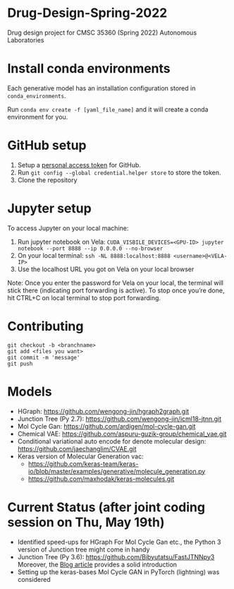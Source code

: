 # Drug-Design-Spring-2022
Drug design project for CMSC 35360 (Spring 2022) Autonomous Laboratories

# Install conda environments

Each generative model has an installation configuration stored in `conda_environments`.

Run `conda env create -f [yaml_file_name]` and it will create a conda environment for you.

# GitHub setup

1. Setup a [personal access token](https://docs.github.com/en/authentication/keeping-your-account-and-data-secure/creating-a-personal-access-token) for GitHub.
2. Run `git config --global credential.helper store` to store the token.
3. Clone the repository

# Jupyter setup
To access Jupyter on your local machine:
1. Run jupyter notebook on Vela: `CUDA_VISBILE_DEVICES=<GPU-ID> jupyter notebook --port 8888 --ip 0.0.0.0 --no-browser`
2. On your local terminal: `ssh -NL 8888:localhost:8888 <username>@<VELA-IP>`
3. Use the localhost URL you got on Vela on your local browser

Note: Once you enter the password for Vela on your local, the terminal will stick there (indicating port forwarding is active). To stop once you’re done, hit CTRL+C on local terminal to stop port forwarding.

# Contributing
```
git checkout -b <branchname>
git add <files you want>
git commit -m 'message'
git push
```

# Models

- HGraph: https://github.com/wengong-jin/hgraph2graph.git
- Junction Tree (Py 2.7): https://github.com/wengong-jin/icml18-jtnn.git
- Mol Cycle Gan: https://github.com/ardigen/mol-cycle-gan.git
- Chemical VAE: https://github.com/aspuru-guzik-group/chemical_vae.git
- Conditional variational auto encode for denote molecular design: https://github.com/jaechanglim/CVAE.git
- Keras version of Molecular Generation vac: 
  - https://github.com/keras-team/keras-io/blob/master/examples/generative/molecule_generation.py
  - https://github.com/maxhodak/keras-molecules.git


# Current Status (after joint coding session on Thu, May 19th)
- Identified speed-ups for HGraph
For Mol Cycle Gan etc., the Python 3 version of Junction tree might come in handy
- Junction Tree (Py 3.6): https://github.com/Bibyutatsu/FastJTNNpy3
Moreover, the [Blog article](https://blog.bayeslabs.co/2019/06/27/Generating-molecules-using-Junction-Tree-VAE-using-PyTorch.html) provides a solid introduction
- Setting up the keras-bases Mol Cycle GAN in PyTorch (lightning) was considered 
